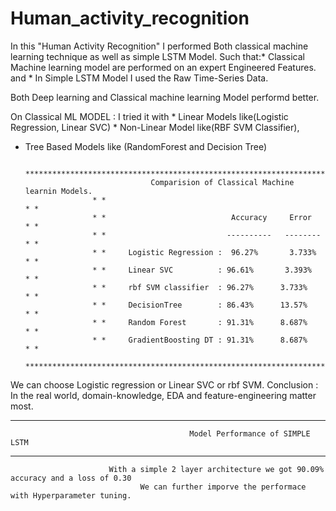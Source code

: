 # Human_activity_recognition

In this "Human Activity Recognition" I performed Both classical machine learning technique as well as simple LSTM Model.
Such that:* Classical Machine learning model are performed on an expert Engineered Features.
and       * In Simple LSTM Model I used the Raw Time-Series Data.

Both Deep learning and Classical machine learning Model performd better.

On Classical ML MODEL : I tried it with * Linear Models like(Logistic Regression, Linear SVC) * Non-Linear Model like(RBF SVM Classifier),
* Tree Based Models like (RandomForest and Decision Tree)

             ********************************************************************************************
                                  Comparision of Classical Machine learnin Models.
                     * *                                                                * *   
                     * *                            Accuracy     Error                  * *
                     * *                           ----------   --------                * *
                     * *     Logistic Regression :  96.27%       3.733%                 * *
                     * *     Linear SVC          : 96.61%       3.393%                  * *
                     * *     rbf SVM classifier  : 96.27%      3.733%                   * *
                     * *     DecisionTree        : 86.43%      13.57%                   * *
                     * *     Random Forest       : 91.31%      8.687%                   * *
                     * *     GradientBoosting DT : 91.31%      8.687%                   * *
              *********************************************************************************************  
 We can choose Logistic regression or Linear SVC or rbf SVM.
 Conclusion :
In the real world, domain-knowledge, EDA and feature-engineering matter most.
*********************************************************************************************************************************
                                            Model Performance of SIMPLE LSTM
 *****************************************************************************************************************************
                          With a simple 2 layer architecture we got 90.09% accuracy and a loss of 0.30
                                 We can further imporve the performace with Hyperparameter tuning.
